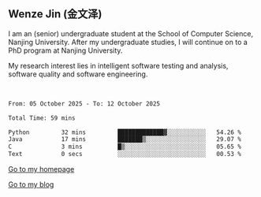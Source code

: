 ## Wenze Jin (金文泽)

I am an (senior) undergraduate student at the School of Computer Science, Nanjing University.
After my undergraduate studies, I will continue on to a PhD program at Nanjing University.  

My research interest lies in intelligent software testing and analysis, software quality and software engineering.

<br>  

<!--START_SECTION:waka-->

```txt
From: 05 October 2025 - To: 12 October 2025

Total Time: 59 mins

Python         32 mins         █████████████▓░░░░░░░░░░░   54.26 %
Java           17 mins         ███████▒░░░░░░░░░░░░░░░░░   29.07 %
C              3 mins          █▒░░░░░░░░░░░░░░░░░░░░░░░   05.65 %
Text           0 secs          ░░░░░░░░░░░░░░░░░░░░░░░░░   00.53 %
```

<!--END_SECTION:waka-->

[Go to my homepage](https://wenzejin.github.io)

[Go to my blog](https://wenzejin.notion.site/blogs)
